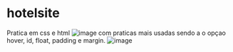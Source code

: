 # hotelsite
Pratica em css e html 
![image](https://user-images.githubusercontent.com/107360437/220189959-1c683d92-5d91-4ba9-8cd2-ffd21f4fa42b.png)
com praticas mais usadas sendo a o opçao hover, id, float, padding e margin.
![image](https://user-images.githubusercontent.com/107360437/220189925-4e3b531b-be80-4c30-9ae8-c4f916341957.png)

